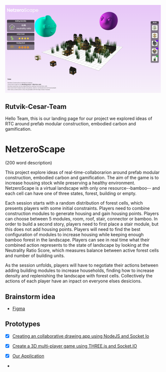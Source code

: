 ![logo](/images/image18.png)

## Rutvik-Cesar-Team

Hello Team, this is our landing page for our project we explored ideas of RTC around prefab modular construction, embodied carbon and gamification.

# NetzeroScape
(200 word description) 

This project explore ideas of real-time-collaborarion around prefab modular construction, embodied carbon and gamification. The aim of the game is to increase housing stock while preserving a healthy environment. NetzeroScape is a virtual landscape with only one resource--bamboo-- and each cell can have one of three states, forest, building or empty. 

Each session starts with a random distribution of forest cells, which presents players with some initial constraints. Players need to combine construction modules to generate housing  and gain housing points. Players can choose between 5 modules, room, roof, stair, connector or bamboo. In order to build a second story, players need to first place a stair module, but this does not add housing points. Players will need to find the best configuration of modules to increase housing while keeping enough bamboo forest in the landscape. Players can see in real time what their combined action represents to the state of landscape by looking at the Neutrality Ratio Score, which measures balance between active forest cells and number of building units. 

As the session unfolds, players will have to negotiate their actions between adding building modules to increase households, finding how to increase density and replenishing the landscape with forest cells. Collectively the actions of each player have an inpact on everyone elses desicions. 

## Brainstorm idea

- [Figma](https://www.figma.com/file/ySYMv1fa4Gku8PbsbPQHVP/dbf-collab-competition?node-id=0%3A1)

## Prototypes
- [x] [Creating an collaborative drawing app using NodeJS and Socket Io](https://cesarchengcruz.github.io/rut-ces-team/codingTrainSocket/public/index.html) 
- [x] [Create a 3D multi-player game using THREE.js and Socket.IO](https://cesarchengcruz.github.io/rut-ces-team/src/index.html) 
- [x] [Our Application](https://cesarchengcruz.github.io/rut-ces-team/src/index.html) 


-


